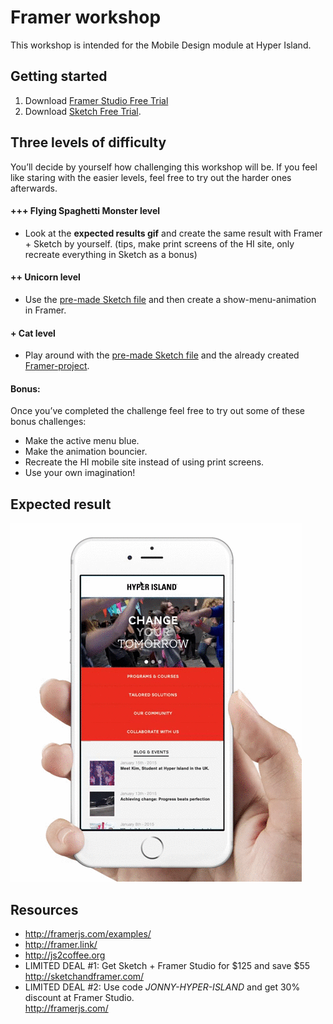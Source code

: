 # Framer workshop 
This workshop is intended for the Mobile Design module at Hyper Island.

## Getting started
1. Download [Framer Studio Free Trial](http://framerjs.com/)
2. Download [Sketch Free Trial](http://bohemiancoding.com/sketch/).

## Three levels of difficulty
You’ll decide by yourself how challenging this workshop will be. If you feel like staring with the easier levels, feel free to try out the harder ones afterwards.

#### +++ Flying Spaghetti Monster level
* Look at the **expected results gif** and create the same result with Framer + Sketch by yourself. (tips, make print screens of the HI site, only recreate everything in Sketch as a bonus)
#### ++ Unicorn level
* Use the [pre-made Sketch file]() and then create a show-menu-animation in Framer.
#### + Cat level
* Play around with the [pre-made Sketch file]() and the already created [Framer-project](). 

#### Bonus:
Once you’ve completed the challenge feel free to try out some of these bonus challenges:
* Make the active menu blue.
* Make the animation bouncier.
* Recreate the HI mobile site instead of using print screens.
* Use your own imagination!

## Expected result
![Result](result.gif)

## Resources
* http://framerjs.com/examples/
* http://framer.link/
* http://js2coffee.org
* LIMITED DEAL #1: Get Sketch + Framer Studio for $125 and save $55  
http://sketchandframer.com/
* LIMITED DEAL #2: Use code *JONNY-HYPER-ISLAND* and get 30% discount at Framer Studio.  
http://framerjs.com/